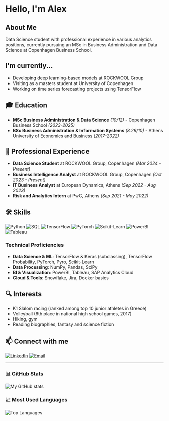 # Hello, I'm Alex

## About Me
Data Science student with professional experience in various analytics positions, currently pursuing an MSc in Business Administration and Data Science at Copenhagen Business School.

## I'm currently...
- Developing deep learning-based models at ROCKWOOL Group
- Visiting as a masters student at University of Copenhagen
- Working on time series forecasting projects using TensorFlow

## 🎓 Education
- **MSc Business Administration & Data Science** *(10/12)* - Copenhagen Business School *(2023-2025)*
- **BSc Business Administration & Information Systems** *(8.29/10)* - Athens University of Economics and Business *(2017-2022)*

## 💼 Professional Experience
- **Data Science Student** at ROCKWOOL Group, Copenhagen *(Mar 2024 - Present)*
- **Business Intelligence Analyst** at ROCKWOOL Group, Copenhagen *(Oct 2023 - Present)*
- **IT Business Analyst** at European Dynamics, Athens *(Sep 2022 - Aug 2023)*
- **Risk and Analytics Intern** at PwC, Athens *(Sep 2021 - May 2022)*

## 🛠️ Skills
![Python](https://img.shields.io/badge/Python-3776AB?style=for-the-badge&logo=python&logoColor=white)
![SQL](https://img.shields.io/badge/SQL-4479A1?style=for-the-badge&logo=postgresql&logoColor=white)
![TensorFlow](https://img.shields.io/badge/TensorFlow-FF6F00?style=for-the-badge&logo=tensorflow&logoColor=white)
![PyTorch](https://img.shields.io/badge/PyTorch-EE4C2C?style=for-the-badge&logo=pytorch&logoColor=white)
![Scikit-Learn](https://img.shields.io/badge/ScikitLearn-F7931E?style=for-the-badge&logo=scikit-learn&logoColor=white)
![PowerBI](https://img.shields.io/badge/PowerBI-F2C811?style=for-the-badge&logo=powerbi&logoColor=black)
![Tableau](https://img.shields.io/badge/Tableau-E97627?style=for-the-badge&logo=tableau&logoColor=white)

### Technical Proficiencies
- **Data Science & ML**: TensorFlow & Keras (subclassing), TensorFlow Probability, PyTorch, Pyro, Scikit-Learn
- **Data Processing**: NumPy, Pandas, SciPy
- **BI & Visualization**: PowerBI, Tableau, SAP Analytics Cloud
- **Cloud & Tools**: Snowflake, Jira, Docker basics

## 🔍 Interests
- K1 Slalom racing (ranked among top 10 junior athletes in Greece)
- Volleyball (6th place in national high school games, 2017)
- Hiking, gym
- Reading biographies, fantasy and science fiction

## 📫 Connect with me
[![LinkedIn](https://img.shields.io/badge/LinkedIn-0077B5?style=for-the-badge&logo=linkedin&logoColor=white)](https://linkedin.com/in/alexandros-kyriakopoulos)
[![Email](https://img.shields.io/badge/Email-D14836?style=for-the-badge&logo=gmail&logoColor=white)](mailto:your-email@example.com)

---

### 📊 GitHub Stats
![My GitHub stats](https://github-readme-stats.vercel.app/api?username=alexandros-kyriakopoulos&show_icons=true&theme=radical)

### 📈 Most Used Languages
![Top Languages](https://github-readme-stats.vercel.app/api/top-langs/?username=alexandros-kyriakopoulos&layout=compact&theme=radical)

